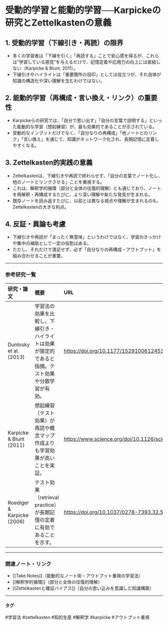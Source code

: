 # 受動的学習と能動的学習──Karpickeの研究とZettelkastenの意義

## 1. 受動的学習（下線引き・再読）の限界

- 多くの学習者は「下線を引く」「再読する」ことで安心感を得るが、これらは“学習している感覚”を与えるだけで、記憶定着や応用力の向上には直結しない（Karpicke & Blunt, 2011）。
- 下線引きやハイライトは「重要箇所の目印」としては役立つが、それ自体が知識の構造化や深い理解を生むわけではない。

## 2. 能動的学習（再構成・言い換え・リンク）の重要性

- Karpickeらの研究では、「自分で思い出す」「自分の言葉で説明する」といった能動的な学習（想起練習）が、最も効果的であることが示されている。
- 受動的なインプットだけでなく、「自分なりの再構成」「他ノートとのリンク」「言い換え」を通じて、知識がネットワーク化され、長期記憶に定着しやすくなる。

## 3. Zettelkasten的実践の意義

- Zettelkastenは、下線引きや再読で終わらせず、「自分の言葉でノート化し、他のノートとリンクさせる」ことを重視する。
- これは、解釈学的循環（部分と全体の往復的理解）とも通じており、ノートを再解釈・再構成するたびに、より深い理解や新たな発見が生まれる。
- 既存ノートを読み返すたびに、以前とは異なる視点や理解が生まれるのも、Zettelkastenの大きな利点。

## 4. 反証・異論も考慮

- 下線引きや再読が「まったく無意味」というわけではなく、学習のきっかけや集中の補助として一定の役割はある。
- ただし、それだけで満足せず、必ず「自分なりの再構成・アウトプット」を組み合わせることが重要。

---

### 参考研究一覧

| 研究・論文 | 概要 | URL |
|:---|:---|:---|
| Dunlosky et al. (2013) | 学習法の効果を比較し、下線引き・ハイライトは効果が限定的であると指摘。テスト効果や分散学習が有効。 | https://doi.org/10.1177/1529100612453266 |
| Karpicke & Blunt (2011) | 想起練習（テスト効果）が再読や概念マップ作成よりも学習効果が高いことを実証。 | https://www.science.org/doi/10.1126/science.1199327 |
| Roediger & Karpicke (2006) | テスト効果（retrieval practice）が長期記憶の定着に有効であることを示す。 | https://doi.org/10.1037/0278-7393.32.5.932 |

---

### 関連ノート・リンク

- [[Take Notes]]（能動的なノート術・アウトプット重視の学習法）
- [[解釈学的循環]]（部分と全体の往復的理解）
- [[Zettelkastenと確証バイアス]]（自分の思い込みを意識した知識構築）

---

#### タグ
#学習法 #zettelkasten #知的生産 #解釈学 #karpicke #アウトプット重視
